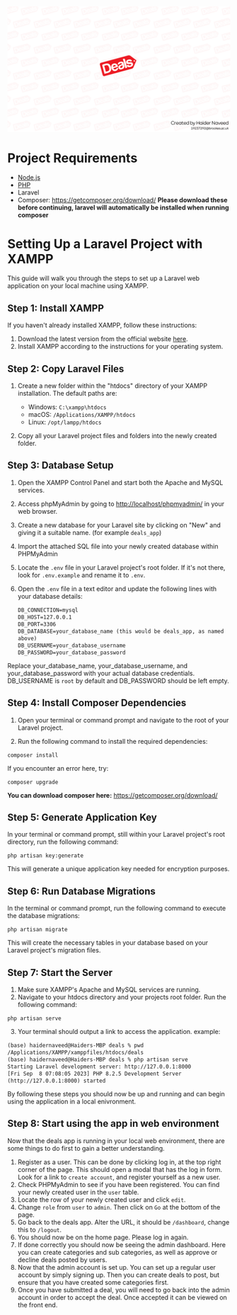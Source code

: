![Deals-imagebanner](https://github.com/haidnav/Deals-disseration-project/blob/main/deals-image.png)

# Project Requirements
- [Node.js](https://nodejs.org/en)
- [PHP]((https://www.php.net/downloads.php))
- Laravel
- Composer: https://getcomposer.org/download/
**Please download these before continuing, laravel will automatically be installed when running composer**


# Setting Up a Laravel Project with XAMPP

This guide will walk you through the steps to set up a Laravel web application on your local machine using XAMPP. 

## Step 1: Install XAMPP

If you haven't already installed XAMPP, follow these instructions:

1. Download the latest version from the official website [here](https://www.apachefriends.org/).
2. Install XAMPP according to the instructions for your operating system.

## Step 2: Copy Laravel Files

1. Create a new folder within the "htdocs" directory of your XAMPP installation. The default paths are:
   - Windows: `C:\xampp\htdocs`
   - macOS: `/Applications/XAMPP/htdocs`
   - Linux: `/opt/lampp/htdocs`

2. Copy all your Laravel project files and folders into the newly created folder.

## Step 3: Database Setup

1. Open the XAMPP Control Panel and start both the Apache and MySQL services.

2. Access phpMyAdmin by going to [http://localhost/phpmyadmin/](http://localhost/phpmyadmin/) in your web browser.

3. Create a new database for your Laravel site by clicking on "New" and giving it a suitable name. (for example `deals_app`)
   
4. Import the attached SQL file into your newly created database within PHPMyAdmin

5. Locate the `.env` file in your Laravel project's root folder. If it's not there, look for `.env.example` and rename it to `.env`.

6. Open the `.env` file in a text editor and update the following lines with your database details:

   ```dotenv
   DB_CONNECTION=mysql
   DB_HOST=127.0.0.1
   DB_PORT=3306
   DB_DATABASE=your_database_name (this would be deals_app, as named above)
   DB_USERNAME=your_database_username
   DB_PASSWORD=your_database_password

Replace your_database_name, your_database_username, and your_database_password with your actual database credentials. DB_USERNAME is `root` by default and DB_PASSWORD should be left empty.


## Step 4: Install Composer Dependencies

1. Open your terminal or command prompt and navigate to the root of your Laravel project.

2. Run the following command to install the required dependencies:

```shell
composer install
```

If you encounter an error here, try:
```shell
composer upgrade
```
**You can download composer here:** https://getcomposer.org/download/
## Step 5: Generate Application Key

In your terminal or command prompt, still within your Laravel project's root directory, run the following command:
```shell
php artisan key:generate
```
This will generate a unique application key needed for encryption purposes.

## Step 6: Run Database Migrations
In the terminal or command prompt, run the following command to execute the database migrations:
```shell
php artisan migrate
```
This will create the necessary tables in your database based on your Laravel project's migration files.

## Step 7: Start the Server
1.	Make sure XAMPP's Apache and MySQL services are running.
2.	Navigate to your htdocs directory and your projects root folder. Run the following command:
```shell
php artisan serve
```
3.	Your terminal should output a link to access the application.
example:
```shell
(base) haidernaveed@Haiders-MBP deals % pwd
/Applications/XAMPP/xamppfiles/htdocs/deals
(base) haidernaveed@Haiders-MBP deals % php artisan serve
Starting Laravel development server: http://127.0.0.1:8000
[Fri Sep  8 07:08:05 2023] PHP 8.2.5 Development Server (http://127.0.0.1:8000) started
```


By following these steps you should now be up and running and can begin using the application in a local enivronment.

## Step 8: Start using the app in web environment

Now that the deals app is running in your local web environment, there are some things to do first to gain a better understanding.

1. Register as a user. This can be done by clicking log in, at the top right corner of the page. This should open a modal that has the log in form. Look for a link to `create account`, and register yourself as a new user.
2. Check PHPMyAdmin to see if you have been registered. You can find your newly created user in the `user` table.
3. Locate the row of your newly created user and click `edit`.
4. Change `role` from `user` to `admin`. Then click on `Go` at the bottom of the page.
5. Go back to the deals app. Alter the URL, it should be `/dashboard`, change this to `/logout`.
6. You should now be on the home page. Please log in again.
7. If done correctly you should now be seeing the admin dashboard. Here you can create categories and sub categories, as well as approve or decline deals posted by users.
8. Now that the admin account is set up. You can set up a regular user account by simply signing up. Then you can create deals to post, but ensure that you have created some categories first.
9. Once you have submitted a deal, you will need to go back into the admin account in order to accept the deal. Once accepted it can be viewed on the front end.











